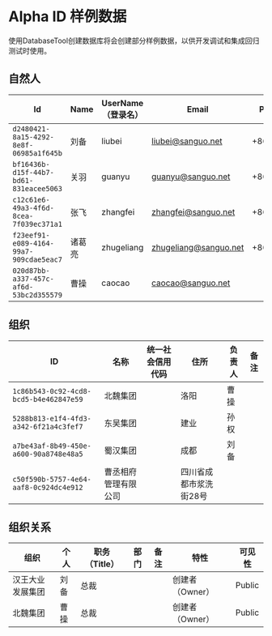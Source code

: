 # Alpha ID 样例数据

使用DatabaseTool创建数据库将会创建部分样例数据，以供开发调试和集成回归测试时使用。

## 自然人

|Id|Name|UserName（登录名）|Email|Phone Number|Password|备注|
|---|---|---|---|---|---|---|
|`d2480421-8a15-4292-8e8f-06985a1f645b`|刘备|liubei|liubei@sanguo.net|+8613812340001|Pass123$||
|`bf16436b-d15f-44b7-bd61-831eacee5063`|关羽|guanyu|guanyu@sanguo.net|+8613812340002|Pass123$||
|`c12c61e6-49a3-4f6d-8cea-7f039ec371a1`|张飞|zhangfei|zhangfei@sanguo.net|+8613812340003|Pass123$||
|`f23eef91-e089-4164-99a7-909cdae5eac7`|诸葛亮|zhugeliang|zhugeliang@sanguo.net|+8613812340004|Pass123$||
|`020d87bb-a337-457c-af6d-53bc2d355579`|曹操|caocao|caocao@sanguo.net||Pass123$||

## 组织

|ID|名称|统一社会信用代码|住所|负责人|备注|
|---|---|---|---|---|---|
|`1c86b543-0c92-4cd8-bcd5-b4e462847e59`|北魏集团||洛阳|曹操||
|`5288b813-e1f4-4fd3-a342-6f21a4c3fef7`|东吴集团||建业|孙权||
|`a7be43af-8b49-450e-a600-90a8748e48a5`|蜀汉集团||成都|刘备||
|`c50f590b-5757-4e64-aaf8-0c924dc4e912`|曹丞相府管理有限公司||四川省成都市浆洗街28号|||


## 组织关系

|组织|个人|职务（Title）|部门|备注|特性|可见性|
|---|---|---|---|---|---|---|
|汉王大业发展集团|刘备|总裁|||创建者（Owner）|Public|
|北魏集团|曹操|总裁|||创建者（Owner）|Public|
